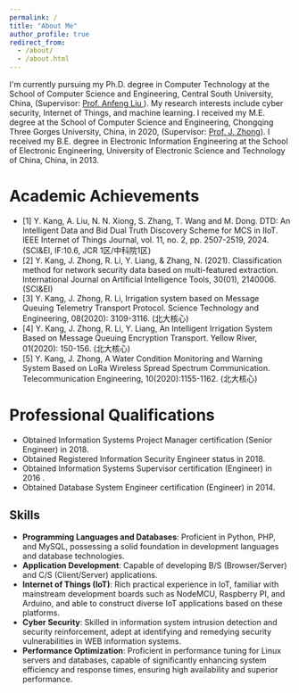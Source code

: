 ```yaml
---
permalink: /
title: "About Me"
author_profile: true
redirect_from: 
  - /about/
  - /about.html
---
```


I'm currently pursuing my Ph.D. degree in  Computer Technology at the School of Computer Science and Engineering, Central South University, China, (Supervisor: <a href="#" >Prof. Anfeng Liu </a>). My research interests include cyber security, Internet of Things, and machine learning. 
I received my M.E. degree at the School of Computer Science and Engineering, Chongqing Three Gorges University, China, in 2020, (Supervisor: <a href="#" >Prof. J. Zhong</a>). 
I received my B.E. degree in  Electronic Information Engineering at the School of Electronic Engineering, University of Electronic Science and Technology of China, China, in 2013.


Academic Achievements
======
* [1] Y. Kang, A. Liu, N. N. Xiong, S. Zhang, T. Wang and M. Dong. DTD: An Intelligent Data and Bid Dual Truth Discovery Scheme for MCS in IIoT. IEEE Internet of Things Journal, vol. 11, no. 2, pp. 2507-2519, 2024. (SCI&EI, IF:10.6, JCR 1区/中科院1区)
* [2] Y. Kang, J. Zhong, R. Li, Y. Liang, & Zhang, N. (2021). Classification method for network security data based on multi-featured extraction. International Journal on Artificial Intelligence Tools, 30(01), 2140006. (SCI&EI)
* [3] Y. Kang, J. Zhong, R. Li, Irrigation system based on Message Queuing Telemetry Transport Protocol. Science Technology and  Engineering, 08(2020): 3109-3116. (北大核心)          
* [4] Y. Kang, J. Zhong, R. Li, Y. Liang, An Intelligent Irrigation System Based on Message Queuing Encryption Transport. Yellow River, 01(2020): 150-156. (北大核心)
* [5] Y. Kang, J. Zhong, A Water Condition Monitoring and Warning System Based on LoRa Wireless Spread Spectrum Communication. Telecommunication Engineering, 10(2020):1155-1162. (北大核心)          

Professional Qualifications
======
* Obtained Information Systems Project Manager certification (Senior Engineer) in 2018.
* Obtained Registered Information Security Engineer status in 2018.
* Obtained Information Systems Supervisor certification (Engineer) in 2016  .
* Obtained Database System Engineer certification (Engineer) in 2014.

Skills
------
* <b>Programming Languages and Databases</b>: Proficient in Python, PHP, and MySQL, possessing a solid foundation in development languages and database technologies.
* <b>Application Development</b>: Capable of developing B/S (Browser/Server) and C/S (Client/Server) applications.
* <b>Internet of Things (IoT)</b>: Rich practical experience in IoT, familiar with mainstream development boards such as NodeMCU, Raspberry PI, and Arduino, and able to construct diverse IoT applications based on these platforms.
* <b>Cyber Security</b>: Skilled in information system intrusion detection and security reinforcement, adept at identifying and remedying security vulnerabilities in WEB information systems.
* <b>Performance Optimization</b>: Proficient in performance tuning for Linux servers and databases, capable of significantly enhancing system efficiency and response times, ensuring high availability and superior performance.

